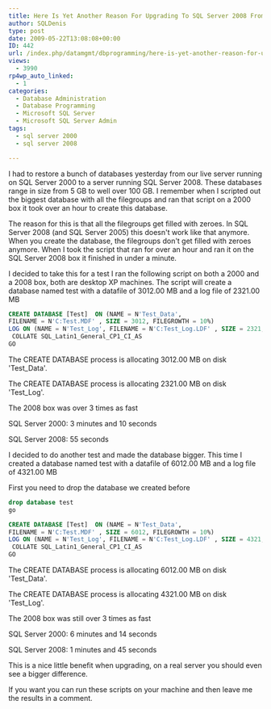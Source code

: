```yaml
---
title: Here Is Yet Another Reason For Upgrading To SQL Server 2008 From SQL Server 2000
author: SQLDenis
type: post
date: 2009-05-22T13:08:08+00:00
ID: 442
url: /index.php/datamgmt/dbprogramming/here-is-yet-another-reason-for-upgrading-2000/
views:
  - 3990
rp4wp_auto_linked:
  - 1
categories:
  - Database Administration
  - Database Programming
  - Microsoft SQL Server
  - Microsoft SQL Server Admin
tags:
  - sql server 2000
  - sql server 2008

---
```

I had to restore a bunch of databases yesterday from our live server running on SQL Server 2000 to a server running SQL Server 2008. These databases range in size from 5 GB to well over 100 GB. I remember when I scripted out the biggest database with all the filegroups and ran that script on a 2000 box it took over an hour to create this database. 

The reason for this is that all the filegroups get filled with zeroes. In SQL Server 2008 (and SQL Server 2005) this doesn't work like that anymore. When you create the database, the filegroups don't get filled with zeroes anymore. When I took the script that ran for over an hour and ran it on the SQL Server 2008 box it finished in under a minute.

I decided to take this for a test I ran the following script on both a 2000 and a 2008 box, both are desktop XP machines. The script will create a database named test with a datafile of 3012.00 MB and a log file of 2321.00 MB

```sql
CREATE DATABASE [Test]  ON (NAME = N'Test_Data', 
FILENAME = N'C:Test.MDF' , SIZE = 3012, FILEGROWTH = 10%) 
LOG ON (NAME = N'Test_Log', FILENAME = N'C:Test_Log.LDF' , SIZE = 2321, FILEGROWTH = 10%)
 COLLATE SQL_Latin1_General_CP1_CI_AS
GO
```

The CREATE DATABASE process is allocating 3012.00 MB on disk 'Test_Data'.
  
The CREATE DATABASE process is allocating 2321.00 MB on disk 'Test_Log'.

The 2008 box was over 3 times as fast

SQL Server 2000: 3 minutes and 10 seconds
  
SQL Server 2008: 55 seconds

I decided to do another test and made the database bigger. This time I created a database named test with a datafile of 6012.00 MB and a log file of 4321.00 MB

First you need to drop the database we created before

```sql
drop database test
go
```

```sql
CREATE DATABASE [Test]  ON (NAME = N'Test_Data', 
FILENAME = N'C:Test.MDF' , SIZE = 6012, FILEGROWTH = 10%) 
LOG ON (NAME = N'Test_Log', FILENAME = N'C:Test_Log.LDF' , SIZE = 4321, FILEGROWTH = 10%)
 COLLATE SQL_Latin1_General_CP1_CI_AS
GO
```

The CREATE DATABASE process is allocating 6012.00 MB on disk 'Test_Data'.
  
The CREATE DATABASE process is allocating 4321.00 MB on disk 'Test_Log'.

The 2008 box was still over 3 times as fast

SQL Server 2000: 6 minutes and 14 seconds
  
SQL Server 2008: 1 minutes and 45 seconds

This is a nice little benefit when upgrading, on a real server you should even see a bigger difference.

If you want you can run these scripts on your machine and then leave me the results in a comment.